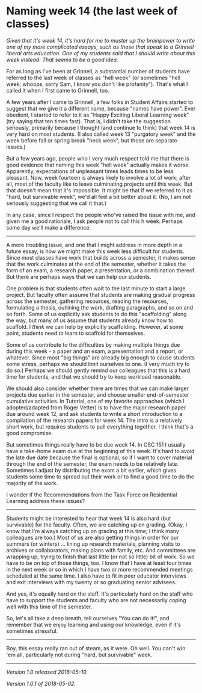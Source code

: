 Naming week 14 (the last week of classes)
=========================================

*Given that it's week 14, it's hard for me to muster up the brainpower
to write one of my more complicated essays, such as those that speak
to a Grinnell liberal arts education.  One of my students said that I
should write about this week instead.  That seems to be a good idea.*

For as long as I've been at Grinnell, a substantial number of students
have referred to the last week of classes as "hell week" (or sometimes
"hell week; whoops, sorry Sam, I know you don't like profanity").  That's
what I called it when I first came to Grinnell, too.

A few years after I came to Grinnell, a few folks in Student Affairs
started to suggest that we give it a different name, because "names have
power".  Ever obedient, I started to refer to it as "Happy Exciting
Liberal Learning week" (try saying that ten times fast).  That is,
I didn't take the suggestion seriously, primarily because I thought
(and continue to think) that week 14 is very hard on most students.
(I also called week 13 "purgatory week" and the week before fall or
spring break "heck week", but those are separate issues.)

But a few years ago, people who I very much respect told me that there is
good evidence that naming this week "hell week" actually makes it worse.
Apparently, expectations of unpleasant times leads times to be less pleasant.
Now, week fourteen is always likely to involve a lot of work; after all,
most of the faculty like to leave culminating projects until this week.
But that doesn't mean that it's impossible.  It might be that if we
referred to it as "hard, but survivable week", we'd all feel a bit better
about it.  (No, I am not seriously suggesting that we call it that.)

In any case, since I respect the people who've raised the issue with me,
and given me a good rationale, I ask people not to call this h week.
Perhaps some day we'll make a difference.

---

A more troubling issue, and one that I might address in more depth in a
future essay, is how we might make this week less difficult for students.
Since most classes have work that builds across a semester, it makes sense
that the work culminates at the end of the semester, whether it takes
the form of an exam, a research paper, a presentation, or a combination
thereof.  But there are perhaps ways that we can help our students.

One problem is that students often wait to the last minute to start
a large project.  But faculty often assume that students are making gradual
progress across the semester, gathering resources, reading the resources,
formulating a thesis, outlining the work, drafting paragraphs, and so on
and so forth.  Some of us explicitly ask students to do this "scaffolding"
along the way, but many of us assume that students already know how to
scaffold.  I *think* we can help by explicitly scaffolding.  However,
at some point, students need to learn to scaffold for themselves.

Some of us contribute to the difficulties by making multiple things due
during this week - a paper and an exam, a presentation and a report,
or whatever.  Since most "big things" are already big enough to cause
students some stress, perhaps we should limit ourselves to one.  (I very
much try to do so.)  Perhaps we should gently remind our colleagues that
this is a hard time for students, and that we should try to keep workload
reasonable.

We should also consider whether there are times that we can make larger
projects due earlier in the semester, and choose smaller end-of-semester
cumulative activities.  In Tutorial, one of my favorite approaches
(which I adopted/adapted from Roger Vetter) is to have the major research
paper due around week 12, and ask students to write a short introduction
to a compilation of the research papers for week 14.  The intro is a
relatively short work, but requires students to pull everything together.
I think that's a good compromise.

But sometimes things really have to be due week 14.  In CSC 151 I usually
have a take-home exam due at the beginning of this week.  It's hard to
avoid the late due date because the final is optional, so if I want
to cover material through the end of the semester, the exam needs to
be relatively late.  Sometimes I adjust by distributing the exam a bit
earlier, which gives students some time to spread out their work or to
find a good time to do the majority of the work.

I wonder if the Recommendations from the Task Force on Residential Learning
address these issues?

---

Students might be interested to hear that week 14 is also hard (but
survivable) for the faculty.  Often, we are catching up on grading.
(Okay, I know that I'm always catching up on grading at this time; I
think many colleagues are too.)  Most of us are also getting things in
order for our summers (or winters) ... lining up research materials,
planning visits to archives or collaborators, making plans with family,
etc.  And committees are wrapping up, trying to finish that last little
(or not so little) bit of work.  So we have to be on top of those things,
too.  I know that I have at least four times in the next week or so in
which I have two or more recommended meetings scheduled at the same time.
I also have to fit in peer educator interviews and exit interviews with
my twenty or so graduating senior advisees.

And yes, it's equally hard on the staff.  It's particularly hard on
the staff who have to support the students and faculty who are not
necessarily coping well with this time of the semester.

So, let's all take a deep breath, tell ourselves "You can do it!", and
remember that we enjoy learning and using our knowledge, even if it's
sometimes stressful.

---

Boy, this essay really ran out of steam, as it were.  Oh well.  You can't
win 'em all, particularly not during "hard, but survivable" week.

---

*Version 1.0 released 2016-05-10.*

*Version 1.0.1 of 2018-05-02.*
